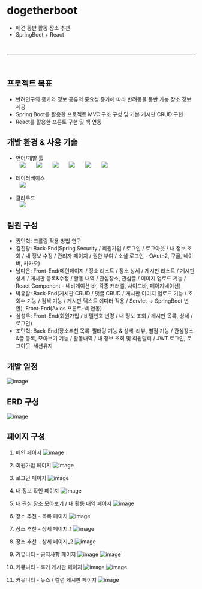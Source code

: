 # dogetherboot
- 애견 동반 활동 장소 추천
- SpringBoot + React
<br>

---
<br>

## 프로젝트 목표
- 반려인구의 증가와 정보 굥유의 중요성 증가에 따라 반려동물 동반 가능 장소 정보 제공
- Spring Boot를 활용한 프로젝트 MVC 구조 구성 및 기본 게시판 CRUD 구현
- React를 활용한 프론트 구현 및 백 연동

## 개발 환경 & 사용 기술
- 언어/개발 툴 <br>
<img src="https://img.shields.io/badge/Java-007396?style=flat-square&logo=Java&logoColor=white" style="height : auto; margin-left : 10px; margin-right : 10px;"/></a>&nbsp;
<img src="https://img.shields.io/badge/springboot-6DB33F?style=flat-square&logo=springboot&logoColor=white" style="height : auto; margin-left : 10px; margin-right : 10px;"/></a>&nbsp;
<img src="https://img.shields.io/badge/react-61DAFB?style=flat-square&logo=react&logoColor=white" style="height : auto; margin-left : 10px; margin-right : 10px;"/></a>&nbsp;
<img src="https://img.shields.io/badge/html5-E34F26?style=flat-square&logo=html5&logoColor=white" style="height : auto; margin-left : 10px; margin-right : 10px;"/></a>&nbsp;
<img src="https://img.shields.io/badge/javascript-F7DF1E?style=flat-square&logo=javascript&logoColor=white" style="height : auto; margin-left : 10px; margin-right : 10px;"/></a>&nbsp;
<img src="https://img.shields.io/badge/css3-1572B6?style=flat-square&logo=css3&logoColor=white" style="height : auto; margin-left : 10px; margin-right : 10px;"/></a>&nbsp;

- 데이터베이스 <br>
<img src="https://img.shields.io/badge/mariadb-003545?style=flat-square&logo=mariadb&logoColor=white" style="height : auto; margin-left : 10px; margin-right : 10px;"/></a>&nbsp;

- 클라우드 <br>
<img src="https://img.shields.io/badge/amazonaws-232F3E?style=flat-square&logo=amazonaws&logoColor=white" style="height : auto; margin-left : 10px; margin-right : 10px;"/></a>&nbsp;


## 팀원 구성
- 권민혁: 크롤링 적용 방법 연구
- 김진광: Back-End(Spring Security / 회원가입 / 로그인 / 로그아웃 / 내 정보 조회 / 내 정보 수정 / 관리자 페이지 / 권한 부여 / 소셜 로그인 - OAuth2, 구글, 네이버, 카카오)
- 남다은: Front-End(메인페이지 / 장소 리스트 / 장소 상세 / 게시판 리스트 / 게시판 상세 / 게시판 등록&수정 / 활동 내역 / 관심장소, 관심글 / 이미지 업로드 기능 / React Component - 네비게이션 바, 각종 캐러셀, 사이드바, 페이지네이션)
- 박유람: Back-End(게시판 CRUD / 댓글 CRUD / 게시판 이미지 업로드 기능 / 조회수 기능 / 검색 기능 / 게시판 텍스트 에디터 적용 / Servlet -> SpringBoot 변환), Front-End(Axios 프론트-백 연동)
- 심성우: Front-End(회원가입 / 비밀번호 변경 / 내 정보 조회 / 게시판 목록, 상세 / 로그인)
- 조민혁: Back-End(장소추천 목록-필터링 기능 & 상세-리뷰, 별점 기능 / 관심장소&글 등록, 모아보기 기능 / 활동내역 / 내 정보 조회 및 회원탈퇴 / JWT 로그인, 로그아웃, 세션유지


## 개발 일정
![image](https://github.com/Yuram-Park/dogetherboot/assets/141884897/e31cad4b-9181-4e4c-a1d2-4dd34c4a8cb8)

## ERD 구성
![image](https://github.com/Yuram-Park/dogetherboot/assets/141884897/d4341c6f-22b8-486b-bcdf-1186943988b9)

## 페이지 구성
1. 메인 페이지
![image](https://github.com/Yuram-Park/dogetherboot/assets/141884897/2931383d-1691-4263-80b7-457dfce88345)

2. 회원가입 페이지
![image](https://github.com/Yuram-Park/dogetherboot/assets/141884897/1cd8ebdd-a823-44a5-a9e5-4f1393804787)

3. 로그인 페이지
![image](https://github.com/Yuram-Park/dogetherboot/assets/141884897/58edc1ae-9a90-4db3-970d-b92730bed021)

4. 내 정보 확인 페이지
![image](https://github.com/Yuram-Park/dogetherboot/assets/141884897/4714d5dc-cd8e-4a30-8b10-187611f6a44f)

5. 내 관심 장소 모아보기 / 내 활동 내역 페이지
![image](https://github.com/Yuram-Park/dogetherboot/assets/141884897/f3ae2d56-a3c8-42f1-ac27-99a18c80220e)

6. 장소 추천 - 목록 페이지
![image](https://github.com/Yuram-Park/dogetherboot/assets/141884897/c6027ec4-7a18-46e8-b8d2-fd5d951de9bc)

7. 장소 추천 - 상세 페이지_1
![image](https://github.com/Yuram-Park/dogetherboot/assets/141884897/a30c5214-661c-4ef5-8312-011c5cad8705)

8. 장소 추천 - 상세 페이지_2
![image](https://github.com/Yuram-Park/dogetherboot/assets/141884897/25a537a4-e94f-4c4e-a91c-f7b0b708ac5b)

9. 커뮤니티 - 공지사항 페이지
![image](https://github.com/Yuram-Park/dogetherboot/assets/141884897/8015a81a-5e81-4ecf-b74e-e11df75812ca)
![image](https://github.com/Yuram-Park/dogetherboot/assets/141884897/7cb4a5d8-6b79-43d3-8637-3da6789e8a16)

10. 커뮤니티 - 후기 게시판 페이지
![image](https://github.com/Yuram-Park/dogetherboot/assets/141884897/ea21b7f9-9f11-4cab-998e-b3ec02132bc9)
![image](https://github.com/Yuram-Park/dogetherboot/assets/141884897/d8bfe85a-621a-4ec8-a543-80275fcd5a7a)

12. 커뮤니티 - 뉴스 / 칼럼 게시판 페이지
![image](https://github.com/Yuram-Park/dogetherboot/assets/141884897/0cf03c84-ec89-43fa-bb63-d13e01854bea)




